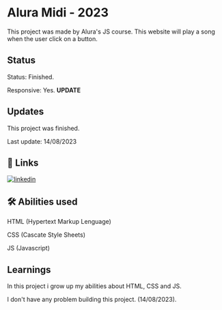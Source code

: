 
# Alura Midi - 2023

This project was made by Alura's JS course. This website will play a song when the user click on a button.
## Status

Status: Finished.

Responsive: Yes. **UPDATE**

## Updates

This project was finished.

Last update: 14/08/2023
## 🔗 Links
[![linkedin](https://img.shields.io/badge/linkedin-0A66C2?style=for-the-badge&logo=linkedin&logoColor=white)](https://www.linkedin.com/in/wesllen-do-carmo-ara%C3%BAjo-0b1115276/)


## 🛠 Abilities used
HTML (Hypertext Markup Lenguage)

CSS (Cascate Style Sheets)

JS (Javascript)
## Learnings

In this project i grow up my abilities about HTML, CSS and JS.

I don't have any problem building this project. (14/08/2023).



